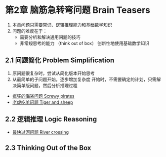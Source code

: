 # 第2章 脑筋急转弯问题 Brain Teasers

1. 本章问题只需要常识、逻辑推理能力和基础数学知识
2. 问题的难度在于：
    - 需要分析和解决通用问题的技巧
    - 非常规思考的能力 （think out of box）
创新性地使用基础数学知识

## 2.1 问题简化 Problem Simplification

1. 原问题很复杂时，尝试从简化版本开始思考
2. 从最简单的子问题开始，逐步增加复杂度
开始时，不需要确定的计划，只需解决简单版问题，然后分析推理过程

- [疯狂的海盗问题 Screwy pirates](ch2/screwy-pirates.md)
- [老虎吃羊问题 Tiger and sheep](ch2/tiger-and-sheep.md)

## 2.2 逻辑推理 Logic Reasoning

- [最快过河问题 River crossing](ch2/river-crossing.md)

## 2.3 Thinking Out of the Box
